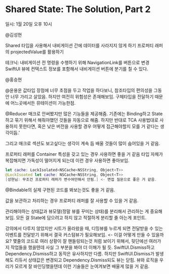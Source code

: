 # Shared State: The Solution, Part 2
일시: 1월 20일 오후 10시

@김성현

Shared 타입을 사용해서 내비게이션 간에 데이터를 사라지지 않게 하기
프로퍼티 래퍼의 projectedValue를 활용하기

테크닉:
내비게이션 전 명령을 수행하기 위해 NavigationLink를 버튼으로 변경
SwiftUI 뷰에 컨텍스트 정보를 포함해서 내비게이션 버튼에 분기를 칠 수 있다.

@홍승현

@윤용운
값타입 장점에 너무 초점을 두고 작업을 하다보니, 참조타입의 편의성을 그동안 너무 가리고 살았음.
하지만 여전히 위험성은 존재해보임. 구체타입을 전달하기 때문에 어느곳에서든 뮤테이션이 가능한점.

@Reducer 매크로 안써봤지만 많은 기능들을 제공해줌. 기존에는 Binding하고 State하고 묶기 위해서 해줘야했던 것들을 자동으로 해줌.
하지만 반대로 TCA 사용법대로 사용하지 못한다면, 혹은 낮은 버전을 사용할 경우 어떻게 접근해야할지 모를 거 같다는 생각이듬.’

그리고 매크로 섹션도 보고싶다는 생각이 계속 듬 배울 것들이 많이 숨어있을 거 같음.

프로퍼티 래퍼를 Container 특성을 갖고 있는 경우 사용하면 좋을 거 같음
타입 자체가 복잡해지면 가독성이 떨어지게 되는데 이런 경우 사용하면 좋아보임.
``` swift
let cache: LockIsolated<NSCache<NSString, Object<T>> 
@LockIsoated let cache: NSCache<NSString, Object<T>>
[성현님: 무조건 프로퍼티 래퍼가 변수여만해서 안됨.] <- 면접 질문으로 좋은 거 같음. 
```
@Bindable의 실제 구현된 코드를 봐보는것도 좋을 거 같음. 

값을 보관하고 처리하는 경우 프로퍼티 래퍼를 잘 사용할 수 있을 거 같음.

관리해야하는 상태값과 뷰모델(정말 뷰를 꾸미는 상태)를 분리해서 관리하는 게 중요해보임. 모든 걸 State에 담으려고 하지 않고 적절하게 분리할 줄 아는게 포인트.

강의에서 다루지 않았지만 시트가 올라왔을 때, 디밍뷰를 누르게 되면 전달받을 수 있는 이벤트를 전달받기 위해서 결국 커스텀뷰가 필요해보임. <- 이걸 어떻게 만들 수 있을까요?
몇줄의 코드로 여러 상황이 잘 핸들링되는것 처럼 보이기 위해서, 뒷단에선 여러가지 작업들을 했을텐데 사실 그 부분을 봐야 더 이해가 될 듯.
SwiftUI.Dismiss하고 Dependency.Dismiss하고 동작은 유사하지만 다름. 하지만 SwiftUI.Dismiss가 발생해도 리듀서 상태값은 변경되고 Dependency.Dismiss되도 뷰는 닫힘.
뷰와 로직을 우리가 모르게 잘 바인딩했을텐데 이런 기술들은 눈여겨보면 배울게 많을 거 같음.

